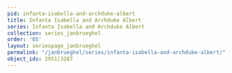 ```yaml
---
pid: infanta-isabella-and-archduke-albert
title: Infanta Isabella and Archduke Albert
series: Infanta Isabella and Archduke Albert
collection: series_janbrueghel
order: '05'
layout: seriespage_janbrueghel
permalink: "/janbrueghel/series/infanta-isabella-and-archduke-albert/"
object_ids: 2951|3287
---
```

